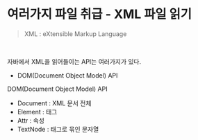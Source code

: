 # 여러가지 파일 취급 - XML 파일 읽기

> XML : eXtensible Markup Language<br>

<br>

자바에서 XML을 읽어들이는 API는 여러가지가 있다. 

- DOM(Document Object Model) API



DOM(Document Object Model) API

- Document : XML 문서 전체
- Element : 태그
- Attr : 속성
- TextNode : 태그로 묶인 문자열



